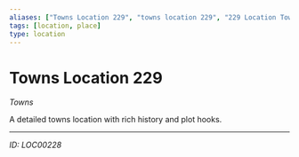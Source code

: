 ```yaml
---
aliases: ["Towns Location 229", "towns location 229", "229 Location Towns"]
tags: [location, place]
type: location
---
```


# Towns Location 229

*Towns*

A detailed towns location with rich history and plot hooks.

---
*ID: LOC00228*